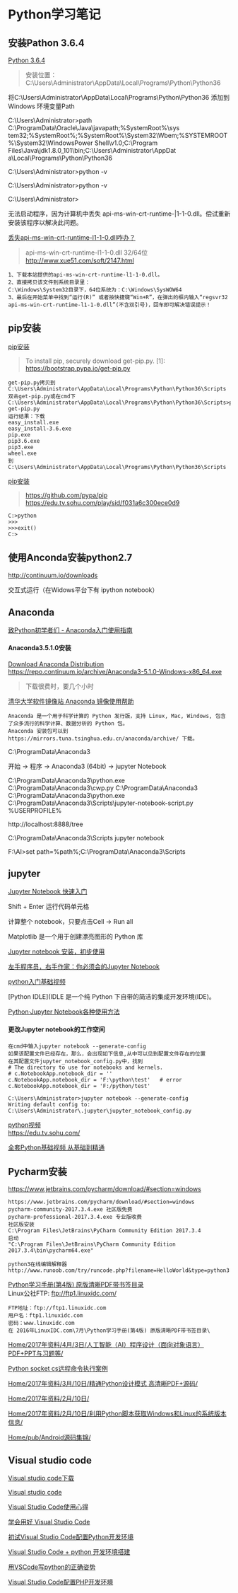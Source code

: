 # Python学习笔记  

安装Pathon 3.6.4
---

[Python 3.6.4](https://www.python.org/downloads/release/python-364/)  

> 安装位置：C:\Users\Administrator\AppData\Local\Programs\Python\Python36

将C:\Users\Administrator\AppData\Local\Programs\Python\Python36 添加到Windows 环境变量Path

C:\Users\Administrator>path C:\ProgramData\Oracle\Java\javapath;%SystemRoot%\sys
tem32;%SystemRoot%;%SystemRoot%\System32\Wbem;%SYSTEMROOT%\System32\WindowsPower
Shell\v1.0\;C:\Program Files\Java\jdk1.8.0_101\bin;C:\Users\Administrator\AppDat
a\Local\Programs\Python\Python36

C:\Users\Administrator>python -v

C:\Users\Administrator>python -v

C:\Users\Administrator>

无法启动程序，因为计算机中丢失
api-ms-win-crt-runtime-|1-1-0.dll。偿试重新安装该程序以解决此问题。

[丢失api-ms-win-crt-runtime-l1-1-0.dll咋办？](https://jingyan.baidu.com/article/5bbb5a1b07fb6e13eba179bc.html)  
> api-ms-win-crt-runtime-l1-1-0.dll 32/64位  
> http://www.xue51.com/soft/2147.html
```
1、下载本站提供的api-ms-win-crt-runtime-l1-1-0.dll。
2、直接拷贝该文件到系统目录里：
C:\Windows\System32目录下，64位系统为：C:\Windows\SysWOW64
3、最后在开始菜单中找到“运行(R)” 或者按快捷键“Win+R”，在弹出的框内输入“regsvr32 api-ms-win-crt-runtime-l1-1-0.dll”(不含双引号)，回车即可解决错误提示！
```
pip安装
---

[pip安装](https://pip.pypa.io/en/latest/installing/)  
> To install pip, securely download get-pip.py. [1]:
> https://bootstrap.pypa.io/get-pip.py
```
get-pip.py拷贝到C:\Users\Administrator\AppData\Local\Programs\Python\Python36\Scripts
双击get-pip.py或在cmd下
C:\Users\Administrator\AppData\Local\Programs\Python\Python36\Scripts>python get-pip.py
运行结果：下载
easy_install.exe
easy_install-3.6.exe
pip.exe
pip3.6.exe
pip3.exe
wheel.exe
到C:\Users\Administrator\AppData\Local\Programs\Python\Python36\Scripts
```
[pip安装](https://pip.pypa.io/en/stable/installing/)  
> https://github.com/pypa/pip
> https://edu.tv.sohu.com/play/sid/f031a6c300ece0d9
```
C:>python
>>>
>>>exit()
C:>
```

使用Anconda安装python2.7
---

http://continuum.io/downloads  

交互式运行（在Widows平台下有 ipython notebook）



Anaconda
---

[致Python初学者们 - Anaconda入门使用指南](https://www.jianshu.com/p/169403f7e40c)  

#### Anaconda3.5.1.0安装

[Download Anaconda Distribution](https://www.anaconda.com/download/)  
https://repo.continuum.io/archive/Anaconda3-5.1.0-Windows-x86_64.exe
> 下载很费时，要几个小时

[清华大学软件镜像站 Anaconda 镜像使用帮助](https://mirror.tuna.tsinghua.edu.cn/help/anaconda/)  
```
Anaconda 是一个用于科学计算的 Python 发行版，支持 Linux, Mac, Windows, 包含了众多流行的科学计算、数据分析的 Python 包。
Anaconda 安装包可以到 https://mirrors.tuna.tsinghua.edu.cn/anaconda/archive/ 下载。

```

C:\ProgramData\Anaconda3

开始 -> 程序 -> Anaconda3 (64bit) -> jupyter Notebook

C:\ProgramData\Anaconda3\python.exe C:\ProgramData\Anaconda3\cwp.py C:\ProgramData\Anaconda3 C:\ProgramData\Anaconda3\python.exe C:\ProgramData\Anaconda3\Scripts\jupyter-notebook-script.py %USERPROFILE%

http://localhost:8888/tree

C:\ProgramData\Anaconda3\Scripts
jupyter notebook

F:\AI>set path=%path%;C:\ProgramData\Anaconda3\Scripts


## jupyter

[Jupyter Notebook 快速入门](https://www.cnblogs.com/nxld/p/6566380.html)  

Shift + Enter 运行代码单元格

计算整个 notebook，只要点击Cell -> Run all

Matplotlib 是一个用于创建漂亮图形的 Python 库


[Jupyter notebook 安装，初步使用](https://www.cnblogs.com/wrajj/p/5676705.html)  

[左手程序员，右手作家：你必须会的Jupyter Notebook](http://python.jobbole.com/87527/?repeat=w3tc)  

[python入门基础视频](https://edu.tv.sohu.com/play/sid/ba815508527b07ef)  

[Python IDLE](IDLE 是一个纯 Python 下自带的简洁的集成开发环境(IDE)。


[Python·Jupyter Notebook各种使用方法](http://blog.csdn.net/liuyanlin610/article/details/76231958)  

#### 更改Jupyter notebook的工作空间
```
在cmd中输入jupyter notebook --generate-config
如果该配置文件已经存在，那么，会出现如下信息,从中可以见到配置文件存在的位置
在其配置文件jupyter_notebook_config.py中，找到
# The directory to use for notebooks and kernels.
# c.NotebookApp.notebook_dir = ''
c.NotebookApp.notebook_dir = 'F:\python\test'   # error
c.NotebookApp.notebook_dir = 'F:/python/test'

C:\Users\Administrator>jupyter notebook --generate-config
Writing default config to: 
C:\Users\Administrator\.jupyter\jupyter_notebook_config.py
```
[python视频](https://edu.tv.sohu.com/play/sid/f031a6c300ece0d9)  
https://edu.tv.sohu.com/  

[全套Python基础视频 从基础到精通](https://edu.tv.sohu.com/course/0dca81b7b8c3745a)  

## Pycharm安装

https://www.jetbrains.com/pycharm/download/#section=windows  

```
https://www.jetbrains.com/pycharm/download/#section=windows
pycharm-community-2017.3.4.exe 社区版免费
pycharm-professional-2017.3.4.exe 专业版收费
社区版安装
C:\Program Files\JetBrains\PyCharm Community Edition 2017.3.4
启动
"C:\Program Files\JetBrains\PyCharm Community Edition 2017.3.4\bin\pycharm64.exe"

python3在线编辑解释器
http://www.runoob.com/try/runcode.php?filename=HelloWorld&type=python3
```
[Python学习手册(第4版) 原版清晰PDF带书签目录](http://www.linuxidc.com/Linux/2016-07/133286.htm)  
Linux公社FTP: ftp://ftp1.linuxidc.com/  
```
FTP地址：ftp://ftp1.linuxidc.com
用户名：ftp1.linuxidc.com
密码：www.linuxidc.com
在 2016年LinuxIDC.com\7月\Python学习手册(第4版) 原版清晰PDF带书签目录\
```
[Home/2017年资料/4月/3日/人工智能（AI）程序设计（面向对象语言）PDF+PPT与习题等/](https://linux.linuxidc.com/index.php?folder=MjAxN8Tq18rBzy801MIvM8jVL8jLuaTWx8Tco6hBSaOps8zQ8snovMajqMPmz/K21M/z0+/R1KOpUERGK1BQVNPrz7DM4rXI)  

[Python socket cs远程命令执行案例](https://linux.linuxidc.com/index.php?folder=MjAxN8Tq18rBzy8z1MIvMTTI1Q==)  

[Home/2017年资料/3月/10日/精通Python设计模式 高清晰PDF+源码/](https://linux.linuxidc.com/index.php?folder=MjAxN8Tq18rBzy8z1MIvMTDI1S++q82oUHl0aG9uyei8xsSjyr0guN/H5c76UERGK9S0wus=)

[Home/2017年资料/2月/10日/](https://linux.linuxidc.com/index.php?folder=MjAxN8Tq18rBzy8y1MIvMTDI1Q==)  

[Home/2017年资料/2月/10日/利用Python脚本获取Windows和Linux的系统版本信息/](https://linux.linuxidc.com/index.php?folder=MjAxN8Tq18rBzy8y1MIvMTDI1S/A+9PDUHl0aG9uvcWxvrvxyKFXaW5kb3dzus1MaW51eLXEz7XNs7Dmsb7Qxc+i)  

[Home/pub/Android源码集锦/](https://linux.linuxidc.com/index.php?folder=cHViL0FuZHJvaWTUtMLrvK+99Q==)  


Visual studio code
---

[Visual studio code下载](https://code.visualstudio.com/)  

[Visual studio code](https://baike.baidu.com/item/visual%20studio%20code/17514281?fr=aladdin)  

[Visual Studio Code使用心得](https://blog.csdn.net/jiangwei0512/article/details/52079031)  

[学会用好 Visual Studio Code](https://blog.csdn.net/GarfieldEr007/article/details/54619959)  

[初试Visual Studio Code配置Python开发环境](https://blog.csdn.net/tntnaoh/article/details/51173528)  

[Visual Studio Code + python 开发环境搭建](https://blog.csdn.net/weixinhum/article/details/73038117)  

[用VSCode写python的正确姿势](https://blog.csdn.net/u013597671/article/details/77693180)  

[Visual Studio Code配置PHP开发环境](https://blog.csdn.net/vezn_king/article/details/75453717)  


















